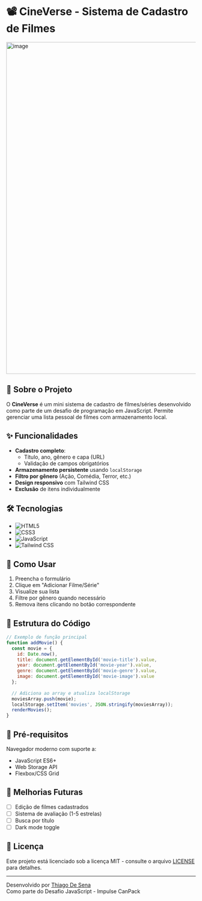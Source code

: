 # 📽️ CineVerse - Sistema de Cadastro de Filmes

<img width="1919" height="881" alt="image" src="https://github.com/user-attachments/assets/2803990a-4408-434d-965d-2d91707617d7" />

## 🚀 Sobre o Projeto
O **CineVerse** é um mini sistema de cadastro de filmes/séries desenvolvido como parte de um desafio de programação em JavaScript. Permite gerenciar uma lista pessoal de filmes com armazenamento local.

## ✨ Funcionalidades
- **Cadastro completo**:
  - Título, ano, gênero e capa (URL)
  - Validação de campos obrigatórios
- **Armazenamento persistente** usando `localStorage`
- **Filtro por gênero** (Ação, Comédia, Terror, etc.)
- **Design responsivo** com Tailwind CSS
- **Exclusão** de itens individualmente

## 🛠️ Tecnologias
- ![HTML5](https://img.shields.io/badge/-HTML5-E34F26?logo=html5&logoColor=white)
- ![CSS3](https://img.shields.io/badge/-CSS3-1572B6?logo=css3&logoColor=white)
- ![JavaScript](https://img.shields.io/badge/-JavaScript-F7DF1E?logo=javascript&logoColor=black)
- ![Tailwind CSS](https://img.shields.io/badge/-Tailwind_CSS-06B6D4?logo=tailwind-css&logoColor=white)

## 🎯 Como Usar
1. Preencha o formulário
2. Clique em "Adicionar Filme/Série"
3. Visualize sua lista
4. Filtre por gênero quando necessário
5. Remova itens clicando no botão correspondente

## 📂 Estrutura do Código
```javascript
// Exemplo de função principal
function addMovie() {
  const movie = {
    id: Date.now(),
    title: document.getElementById('movie-title').value,
    year: document.getElementById('movie-year').value,
    genre: document.getElementById('movie-genre').value,
    image: document.getElementById('movie-image').value
  };
  
  // Adiciona ao array e atualiza localStorage
  moviesArray.push(movie);
  localStorage.setItem('movies', JSON.stringify(moviesArray));
  renderMovies();
}

```

## 🚧 Pré-requisitos
Navegador moderno com suporte a:
- JavaScript ES6+
- Web Storage API
- Flexbox/CSS Grid

## 📌 Melhorias Futuras
- [ ] Edição de filmes cadastrados
- [ ] Sistema de avaliação (1-5 estrelas)
- [ ] Busca por título
- [ ] Dark mode toggle

## 📄 Licença
Este projeto está licenciado sob a licença MIT - consulte o arquivo [LICENSE](LICENSE) para detalhes.

---

Desenvolvido por [Thiago De Sena](https://www.linkedin.com/in/thiago-de-sena-developer/)  
Como parte do Desafio JavaScript - Impulse CanPack
